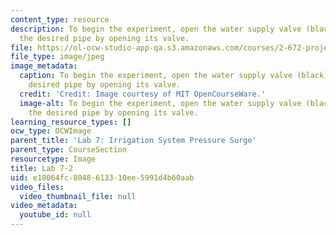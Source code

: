 ```yaml
---
content_type: resource
description: To begin the experiment, open the water supply valve (black). Select
  the desired pipe by opening its valve.
file: https://ol-ocw-studio-app-qa.s3.amazonaws.com/courses/2-672-project-laboratory-spring-2009/e18064fc8048613310ee5991d4b60aab_lab7-2.jpg
file_type: image/jpeg
image_metadata:
  caption: To begin the experiment, open the water supply valve (black). Select the
    desired pipe by opening its valve.
  credit: 'Credit: Image courtesy of MIT OpenCourseWare.'
  image-alt: To begin the experiment, open the water supply valve (black). Select
    the desired pipe by opening its valve.
learning_resource_types: []
ocw_type: OCWImage
parent_title: 'Lab 7: Irrigation System Pressure Surge'
parent_type: CourseSection
resourcetype: Image
title: Lab 7-2
uid: e18064fc-8048-6133-10ee-5991d4b60aab
video_files:
  video_thumbnail_file: null
video_metadata:
  youtube_id: null
---
```

